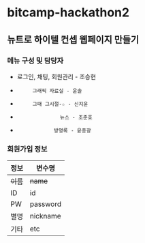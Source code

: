 # bitcamp-hackathon2

## 뉴트로 하이텔 컨셉 웹페이지 만들기

### 메뉴 구성 및 담당자

- 로그인, 채팅, 회원관리 - 조승현
-          그래픽 자료실 - 윤솔
-          그때 그시절-☆ - 신지윤
-                   뉴스 - 조준호
-                 방명록 - 윤종광

### 회원가입 정보

| 정보     | 변수명   |
| -------- | -------- |
| ~~이름~~ | ~~name~~ |
| ID       | id       |
| PW       | password |
| 별명     | nickname |
| 기타     | etc      |
